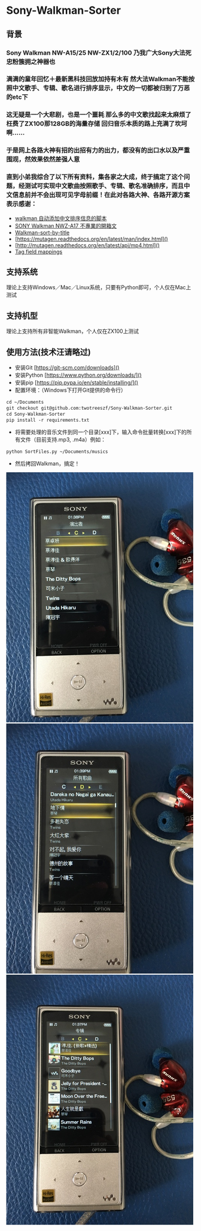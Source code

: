 # Sony-Walkman-Sorter
## 背景
### Sony Walkman NW-A15/25 NW-ZX1/2/100 乃我广大Sony大法死忠粉簇拥之神器也
### 满满的童年回忆＋最新黑科技回放加持有木有 然大法Walkman不能按照中文歌手、专辑、歌名进行排序显示，中文的一切都被归到了万恶的etc下
### 这无疑是一个大悲剧，也是一个噩耗 那么多的中文歌找起来太麻烦了 枉费了ZX100那128GB的海量存储 回归音乐本质的路上充满了坎坷啊……
### 于是网上各路大神有招的出招有力的出力，都没有的出口水以及严重围观，然效果依然差强人意
### 直到小弟我综合了以下所有资料，集各家之大成，终于搞定了这个问题，经测试可实现中文歌曲按照歌手、专辑、歌名准确排序，而且中文信息前并不会出现可见字母前缀！在此对各路大神、各路开源方案表示感谢：
- [walkman 自动添加中文排序信息的脚本](http://tieba.baidu.com/p/3436217262)
- [SONY Walkman NWZ-A17 不專業的開箱文](http://blog.xuite.net/terry30173/2dx/275537359-SONY+Walkman+NWZ-A17+%E4%B8%8D%E5%B0%88%E6%A5%AD%E7%9A%84%E9%96%8B%E7%AE%B1%E6%96%87)
- [Walkman-sort-by-title](https://github.com/agmcs/Walkman-sort-by-title/blob/master/TitleSort2.0.py)
- [https://mutagen.readthedocs.org/en/latest/man/index.html]()
- [http://mutagen.readthedocs.org/en/latest/api/mp4.html]()
- [Tag field mappings](http://help.mp3tag.de/main_tags.html)

## 支持系统
理论上支持Windows／Mac／Linux系统，只要有Python即可，个人仅在Mac上测试
## 支持机型
理论上支持所有非智能Walkman，个人仅在ZX100上测试

## 使用方法(技术汪请略过)
- 安装Git [https://git-scm.com/downloads]()
- 安装Python [https://www.python.org/downloads/]()
- 安装pip [https://pip.pypa.io/en/stable/installing/]()
- 配置环境：（Windows下打开Git提供的命令行）

```
cd ~/Documents
git checkout git@github.com:twotreeszf/Sony-Walkman-Sorter.git
cd Sony-Walkman-Sorter
pip install -r requirements.txt
```
- 将需要处理的音乐文件到同一个目录[xxx]下，输入命令批量转换[xxx]下的所有文件（目前支持.mp3, .m4a）例如：
 
```
python SortFiles.py ~/Documents/musics

```
- 然后拷回Walkman，搞定！

![](/1.jpg)
![](/2.jpg)
![](/3.jpg)

